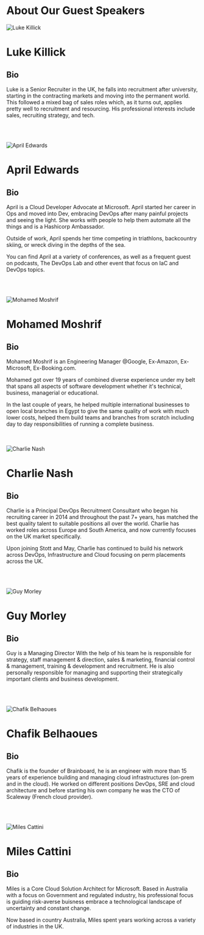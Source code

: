 # About Our Guest Speakers

![Luke Killick](https://raw.githubusercontent.com/MohamedRadwan-DevOps/devops-step-by-step/main//none-community/images/speakers/Luke-Killick.png)

Luke Killick
=============

Bio
---

Luke is a Senior Recruiter in the UK, he falls into recruitment after university, starting in the contracting markets and moving into the permanent world. This followed a mixed bag of sales roles which, as it turns out, applies pretty well to recruitment and resourcing. His professional interests include sales, recruiting strategy, and tech.

<br></br>

![April Edwards](https://raw.githubusercontent.com/MohamedRadwan-DevOps/devops-step-by-step/main//none-community/images/speakers/April-Edwards.png)

April Edwards
=============

Bio
---

April is a Cloud Developer Advocate at Microsoft. April started her career in Ops and moved into Dev, embracing DevOps after many painful projects and seeing the light. She works with people to help them automate all the things and is a Hashicorp Ambassador.

Outside of work, April spends her time competing in triathlons, backcountry skiing, or wreck diving in the depths of the sea.

You can find April at a variety of conferences, as well as a frequent guest on podcasts, The DevOps Lab and other event that focus on IaC and DevOps topics.

<br></br>

![Mohamed Moshrif](https://raw.githubusercontent.com/MohamedRadwan-DevOps/devops-step-by-step/main//none-community/images/speakers/Mohamed-Moshrif.png)

Mohamed Moshrif
=============

Bio
---

Mohamed Moshrif is an Engineering Manager @Google, Ex-Amazon, Ex-Microsoft, Ex-Booking.com. 

Mohamed got over 19 years of combined diverse experience under my belt that spans all aspects of software development whether it's technical, business, managerial or educational.

In the last couple of years, he helped multiple international businesses to open local branches in Egypt to give the same quality of work with much lower costs, helped them build teams and branches from scratch including day to day responsibilities of running a complete business.


<br></br>
![Charlie Nash](https://raw.githubusercontent.com/MohamedRadwan-DevOps/devops-step-by-step/main//none-community/images/speakers/Charlie-Nash.png)

Charlie Nash
=============

Bio
---

Charlie is a Principal DevOps Recruitment Consultant who began his recruiting career in 2014 and throughout the past 7+ years, has matched the best quality talent to suitable positions all over the world. Charlie has worked roles across Europe and South America, and now currently focuses on the UK market specifically.

Upon joining Stott and May, Charlie has continued to build his network across DevOps, Infrastructure and Cloud focusing on perm placements across the UK.

<br></br>

![Guy Morley](https://raw.githubusercontent.com/MohamedRadwan-DevOps/devops-step-by-step/main//none-community/images/speakers/Guy-Morley.png)

Guy Morley
=============

Bio
---

Guy is a Managing Director With the help of his team he is responsible for strategy, staff management & direction, sales & marketing, financial control & management, training & development and recruitment. He is also personally responsible for managing and supporting their strategically important clients and business development. 

<br></br>

![Chafik Belhaoues](https://raw.githubusercontent.com/MohamedRadwan-DevOps/devops-step-by-step/main//none-community/images/speakers/Chafik-Belhaoues.png)

Chafik Belhaoues
=============

Bio
---

Chafik is the founder of Brainboard, he is an engineer with more than 15 years of experience building and managing cloud infrastructures (on-prem and in the cloud). He worked on different positions DevOps, SRE and cloud architecture and before starting his own company he was the CTO of Scaleway (French cloud provider).

<br></br>

![Miles Cattini](https://raw.githubusercontent.com/MohamedRadwan-DevOps/devops-step-by-step/main//none-community/images/speakers/Miles-Cattini.png)

Miles Cattini
=============

Bio
---

Miles is a Core Cloud Solution Architect for Microsoft. Based in Australia with a focus on Government and regulated industry, his professional focus is guiding risk-averse buisness embrace a technological landscape of uncertainty and constant change.

Now based in country Australia, Miles spent years working across a variety of industries in the UK.

<br></br>

